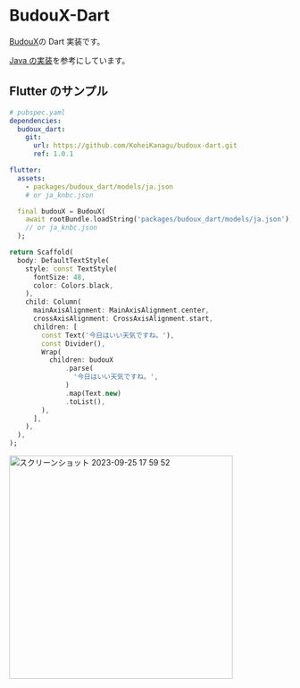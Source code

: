 # BudouX-Dart

[BudouX](https://github.com/google/budoux)の Dart 実装です。

[Java の実装](https://github.com/google/budoux/blob/main/java/src/main/java/com/google/budoux/Parser.java)を参考にしています。

## Flutter のサンプル

```yaml
# pubspec.yaml
dependencies:
  budoux_dart:
    git:
      url: https://github.com/KoheiKanagu/budoux-dart.git
      ref: 1.0.1

flutter:
  assets:
    - packages/budoux_dart/models/ja.json
    # or ja_knbc.json
```

```dart
  final budouX = BudouX(
    await rootBundle.loadString('packages/budoux_dart/models/ja.json'),
    // or ja_knbc.json
  );
```

```dart
return Scaffold(
  body: DefaultTextStyle(
    style: const TextStyle(
      fontSize: 48,
      color: Colors.black,
    ),
    child: Column(
      mainAxisAlignment: MainAxisAlignment.center,
      crossAxisAlignment: CrossAxisAlignment.start,
      children: [
        const Text('今日はいい天気ですね。'),
        const Divider(),
        Wrap(
          children: budouX
              .parse(
                '今日はいい天気ですね。',
              )
              .map(Text.new)
              .toList(),
        ),
      ],
    ),
  ),
);
```

<img width="400" alt="スクリーンショット 2023-09-25 17 59 52" src="https://github.com/KoheiKanagu/budoux-dart/assets/6175794/3497a032-b95e-43e6-9d06-3bb9befa376e">

